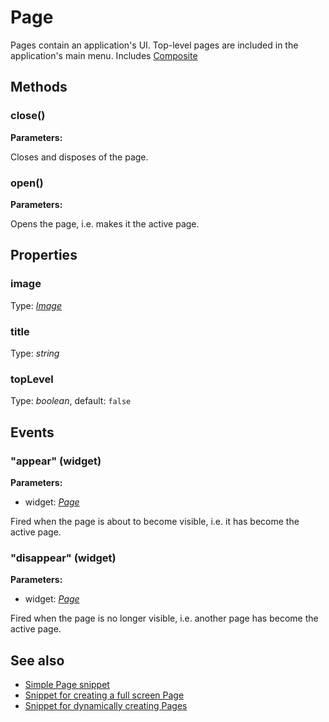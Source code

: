 ---
---
# Page
Pages contain an application's UI. Top-level pages are included in the application's main menu.
Includes [Composite](Composite.md)

## Methods
### close()


**Parameters:**



Closes and disposes of the page.

### open()


**Parameters:**



Opens the page, i.e. makes it the active page.


## Properties
### image
Type: *[Image](../types.md#Image)*

### title
Type: *string*

### topLevel
Type: *boolean*, default: `false`


## Events
### "appear" (widget)

**Parameters:**

- widget: *[Page](Page.md)*

Fired when the page is about to become visible, i.e. it has become the active page.

### "disappear" (widget)

**Parameters:**

- widget: *[Page](Page.md)*

Fired when the page is no longer visible, i.e. another page has become the active page.


## See also
- [Simple Page snippet](https://github.com/eclipsesource/tabris-js/blob/v1.1.0/snippets/page/page.js)
- [Snippet for creating a full screen Page](https://github.com/eclipsesource/tabris-js/blob/v1.1.0/snippets/page-fullscreen/page-fullscreen.js)
- [Snippet for dynamically creating Pages](https://github.com/eclipsesource/tabris-js/blob/v1.1.0/snippets/page-add-dynamically/page-add-dynamically.js)
